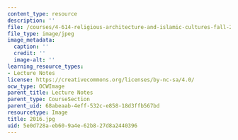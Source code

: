 ```yaml
---
content_type: resource
description: ''
file: /courses/4-614-religious-architecture-and-islamic-cultures-fall-2002/5e0d728aeb609a4e62b827d8a2440396_2016.jpg
file_type: image/jpeg
image_metadata:
  caption: ''
  credit: ''
  image-alt: ''
learning_resource_types:
- Lecture Notes
license: https://creativecommons.org/licenses/by-nc-sa/4.0/
ocw_type: OCWImage
parent_title: Lecture Notes
parent_type: CourseSection
parent_uid: 68abeaab-4eff-532c-e858-18d3ffb567bd
resourcetype: Image
title: 2016.jpg
uid: 5e0d728a-eb60-9a4e-62b8-27d8a2440396
---
```

